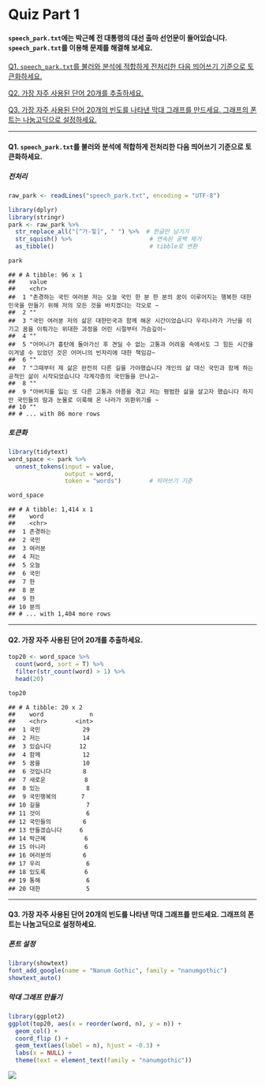 # Quiz Part 1

#### `speech_park.txt`에는 박근혜 전 대통령의 대선 출마 선언문이 들어있습니다. `speech_park.txt`를 이용해 문제를 해결해 보세요.

[Q1. `speech_park.txt`를 불러와 분석에 적합하게 전처리한 다음 띄어쓰기 기준으로 토큰화하세요.](#Q1.-`speech_park.txt`를-불러와-분석에-적합하게-전처리한-다음-띄어쓰기-기준으로-토큰화하세요.)

[Q2. 가장 자주 사용된 단어 20개를 추출하세요.](#q2.-가장-자주-사용된-단어-20개를-추출하세요.)

[Q3. 가장 자주 사용된 단어 20개의 빈도를 나타낸 막대 그래프를
    만드세요. 그래프의 폰트는 나눔고딕으로
    설정하세요.](#q3.-가장-자주-사용된-단어-20개의-빈도를-나타낸-막대-그래프를-만드세요.-그래프의-폰트는-나눔고딕으로-설정하세요.)

------------------------------------------------------------------------

#### Q1. `speech_park.txt`를 불러와 분석에 적합하게 전처리한 다음 띄어쓰기 기준으로 토큰화하세요.

##### 전처리

``` r
raw_park <- readLines("speech_park.txt", encoding = "UTF-8")
```

``` r
library(dplyr)
library(stringr)
park <- raw_park %>%
  str_replace_all("[^가-힣]", " ") %>%  # 한글만 남기기
  str_squish() %>%                      # 연속된 공백 제거
  as_tibble()                           # tibble로 변환

park
```

    ## # A tibble: 96 x 1
    ##    value                                                                        
    ##    <chr>                                                                        
    ##  1 "존경하는 국민 여러분 저는 오늘 국민 한 분 한 분의 꿈이 이루어지는 행복한 대한민국을 만들기 위해 저의 모든 것을 바치겠다는 각오로 ~
    ##  2 ""                                                                           
    ##  3 "국민 여러분 저의 삶은 대한민국과 함께 해온 시간이었습니다 우리나라가 가난을 이기고 꿈을 이뤄가는 위대한 과정을 어린 시절부터 가슴깊이~
    ##  4 ""                                                                           
    ##  5 "어머니가 흉탄에 돌아가신 후 견딜 수 없는 고통과 어려움 속에서도 그 힘든 시간을 이겨낼 수 있었던 것은 어머니의 빈자리에 대한 책임감~
    ##  6 ""                                                                           
    ##  7 "그때부터 제 삶은 완전히 다른 길을 가야했습니다 개인의 삶 대신 국민과 함께 하는 공적인 삶이 시작되었습니다 각계각층의 국민들을 만나고~
    ##  8 ""                                                                           
    ##  9 "아버지를 잃는 또 다른 고통과 아픔을 겪고 저는 평범한 삶을 살고자 했습니다 하지만 국민들의 땀과 눈물로 이룩해 온 나라가 외환위기를 ~
    ## 10 ""                                                                           
    ## # ... with 86 more rows

##### 토큰화

``` r
library(tidytext)
word_space <- park %>%
  unnest_tokens(input = value,
                output = word,
                token = "words")        # 띄어쓰기 기준

word_space
```

    ## # A tibble: 1,414 x 1
    ##    word    
    ##    <chr>   
    ##  1 존경하는
    ##  2 국민    
    ##  3 여러분  
    ##  4 저는    
    ##  5 오늘    
    ##  6 국민    
    ##  7 한      
    ##  8 분      
    ##  9 한      
    ## 10 분의    
    ## # ... with 1,404 more rows

------------------------------------------------------------------------

#### Q2. 가장 자주 사용된 단어 20개를 추출하세요.

``` r
top20 <- word_space %>%
  count(word, sort = T) %>%
  filter(str_count(word) > 1) %>%
  head(20)

top20
```

    ## # A tibble: 20 x 2
    ##    word             n
    ##    <chr>        <int>
    ##  1 국민            29
    ##  2 저는            14
    ##  3 있습니다        12
    ##  4 함께            12
    ##  5 꿈을            10
    ##  6 것입니다         8
    ##  7 새로운           8
    ##  8 있는             8
    ##  9 국민행복의       7
    ## 10 길을             7
    ## 11 것이             6
    ## 12 국민들의         6
    ## 13 만들겠습니다     6
    ## 14 박근혜           6
    ## 15 아니라           6
    ## 16 여러분의         6
    ## 17 우리             6
    ## 18 있도록           6
    ## 19 통해             6
    ## 20 대한             5

------------------------------------------------------------------------

#### Q3. 가장 자주 사용된 단어 20개의 빈도를 나타낸 막대 그래프를 만드세요. 그래프의 폰트는 나눔고딕으로 설정하세요.

##### 폰트 설정

``` r
library(showtext)
font_add_google(name = "Nanum Gothic", family = "nanumgothic")
showtext_auto()
```

##### 막대 그래프 만들기

``` r
library(ggplot2)
ggplot(top20, aes(x = reorder(word, n), y = n)) +
  geom_col() +
  coord_flip () +
  geom_text(aes(label = n), hjust = -0.3) +
  labs(x = NULL) +
  theme(text = element_text(family = "nanumgothic"))
```

![](Quiz_Part1_files/figure-markdown_github/unnamed-chunk-8-1.png)
